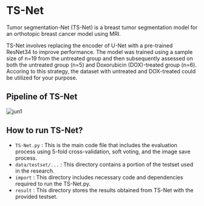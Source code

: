# TS-Net

Tumor segmentation-Net (TS-Net) is a breast tumor segmentation model for an orthotopic breast cancer model using MRI.


TS-Net involves replacing the encoder of U-Net with a pre-trained ResNet34 to improve performance.
The model was trained using a sample size of n=19 from the untreated group and then subsequently assessed on both the untreated group (n=5) and Doxorubicin (DOX)-treated group (n=6). Accoring to this strategy, the dataset with untreated and DOX-treated could be utilized for your purpose. 

## Pipeline of TS-Net
![jun1](https://github.com/ykj97/TS-Net/assets/131689170/7872eec2-f55c-499f-a783-abca0b1bd65d)

## How to run TS-Net?
- `TS-Net.py` : This is the main code file that includes the evaluation process using 5-fold cross-validation, soft voting, and the image save process.
- `data/testset/...` : This directory contains a portion of the testset used in the research. 
- `import` : This directory includes necessary code and dependencies required to run the TS-Net.py.
- `result` : This directory stores the results obtained from TS-Net with the provided testset.


